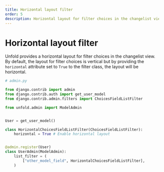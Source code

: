 ```yaml
---
title: Horizontal layout filter
order: 5
description: Horizontal layout for filter choices in the changelist view.
---
```


# Horizontal layout filter

Unfold provides a horizontal layout for filter choices in the changelist view. By default, the layout for filter choices is vertical but by providing the `horizontal` attribute set to `True` to the filter class, the layout will be horizontal.

```python
# admin.py

from django.contrib import admin
from django.contrib.auth import get_user_model
from django.contrib.admin.filters import ChoicesFieldListFilter

from unfold.admin import ModelAdmin


User = get_user_model()

class HorizontalChoicesFieldListFilter(ChoicesFieldListFilter):
    horizontal = True # Enable horizontal layout


@admin.register(User)
class UserAdmin(ModelAdmin):
    list_filter = (
        ["other_model_field", HorizontalChoicesFieldListFilter],
    )
```
